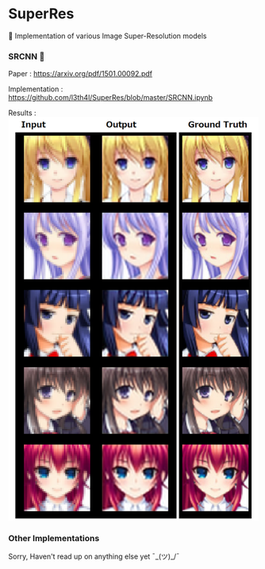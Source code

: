 # SuperRes
:japanese_goblin: Implementation of various Image Super-Resolution models 

### SRCNN :japanese_ogre:
Paper : https://arxiv.org/pdf/1501.00092.pdf

Implementation : https://github.com/l3th4l/SuperRes/blob/master/SRCNN.ipynb

Results : 
![results_srcnn](https://github.com/l3th4l/SuperRes/blob/master/imgs/SRCNN.png) 

### Other Implementations 

Sorry, Haven't read up on anything else yet 
¯\_(ツ)_/¯

